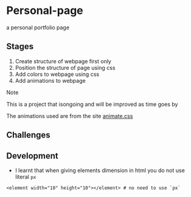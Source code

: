 # Personal-page
a personal portfolio page

## Stages

1. Create structure of webpage first only
2. Position the structure of page using css
3. Add colors to webpage using css
4. Add animations to webpage

> [!NOTE]
> This is a project that isongoing and will be improved as time goes by

The animations used are from the site [animate.css](https://animate.style/)
## Challenges

## Development

- I learnt that when giving elements dimension in html you do not use literal `px`

```
<element width="10" height="10"></element> # no need to use `px`
```
